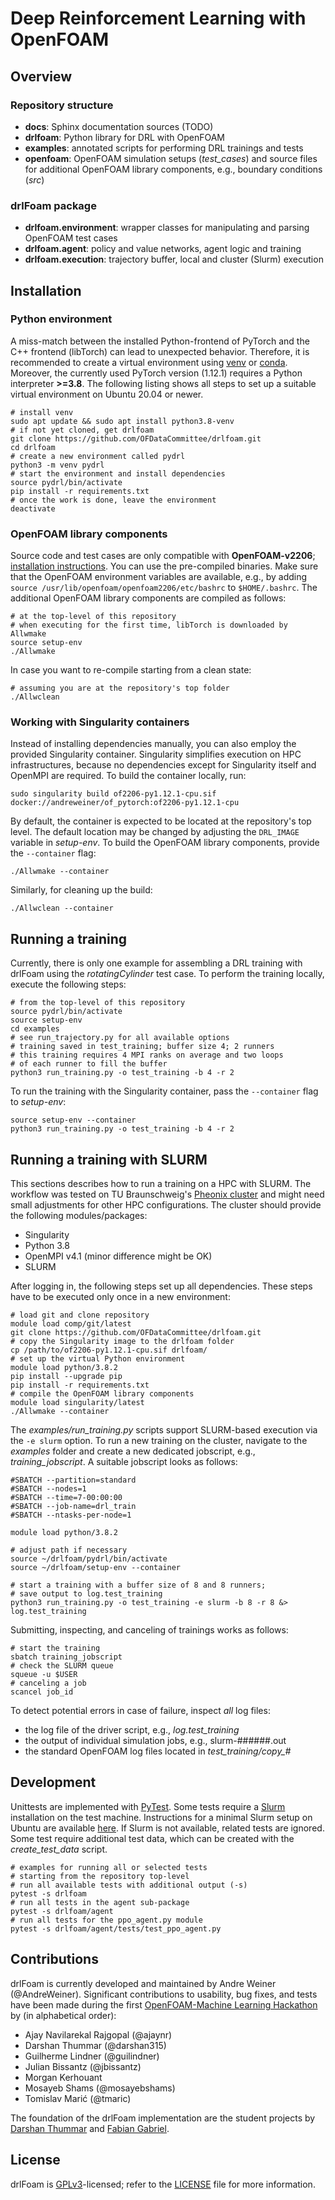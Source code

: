 # Deep Reinforcement Learning with OpenFOAM

## Overview

### Repository structure

- **docs**: Sphinx documentation sources (TODO)
- **drlfoam**: Python library for DRL with OpenFOAM
- **examples**: annotated scripts for performing DRL trainings and tests
- **openfoam**: OpenFOAM simulation setups (*test_cases*) and source files for additional OpenFOAM library components, e.g., boundary conditions (*src*)

### drlFoam package

- **drlfoam.environment**: wrapper classes for manipulating and parsing OpenFOAM test cases
- **drlfoam.agent**: policy and value networks, agent logic and training
- **drlfoam.execution**: trajectory buffer, local and cluster (Slurm) execution

## Installation

### Python environment

A miss-match between the installed Python-frontend of PyTorch and the C++ frontend (libTorch) can lead to unexpected behavior. Therefore, it is recommended to create a virtual environment using [venv](https://docs.python.org/3/library/venv.html) or [conda](https://docs.conda.io/en/latest/miniconda.html). Moreover, the currently used PyTorch version (1.12.1) requires a Python interpreter **>=3.8**. The following listing shows all steps to set up a suitable virtual environment on Ubuntu 20.04 or newer.
```
# install venv
sudo apt update && sudo apt install python3.8-venv
# if not yet cloned, get drlfoam
git clone https://github.com/OFDataCommittee/drlfoam.git
cd drlfoam
# create a new environment called pydrl
python3 -m venv pydrl
# start the environment and install dependencies
source pydrl/bin/activate
pip install -r requirements.txt
# once the work is done, leave the environment
deactivate
```

### OpenFOAM library components

Source code and test cases are only compatible with **OpenFOAM-v2206**; [installation instructions](https://develop.openfoam.com/Development/openfoam/-/wikis/precompiled). You can use the pre-compiled binaries. Make sure that the OpenFOAM environment variables are available, e.g., by adding `source /usr/lib/openfoam/openfoam2206/etc/bashrc` to `$HOME/.bashrc`. The additional OpenFOAM library components are compiled as follows:
```
# at the top-level of this repository
# when executing for the first time, libTorch is downloaded by Allwmake
source setup-env
./Allwmake
```
In case you want to re-compile starting from a clean state:
```
# assuming you are at the repository's top folder
./Allwclean
```

### Working with Singularity containers

Instead of installing dependencies manually, you can also employ the provided Singularity container. Singularity simplifies execution on HPC infrastructures, because no dependencies except for Singularity itself and OpenMPI are required. To build the container locally, run:
```
sudo singularity build of2206-py1.12.1-cpu.sif docker://andreweiner/of_pytorch:of2206-py1.12.1-cpu
```
By default, the container is expected to be located at the repository's top level. The default location may be changed by adjusting the `DRL_IMAGE` variable in *setup-env*. To build the OpenFOAM library components, provide the `--container` flag:
```
./Allwmake --container
```
Similarly, for cleaning up the build:
```
./Allwclean --container
```

## Running a training

Currently, there is only one example for assembling a DRL training with drlFoam using the *rotatingCylinder* test case. To perform the training locally, execute the following steps:
```
# from the top-level of this repository
source pydrl/bin/activate
source setup-env
cd examples
# see run_trajectory.py for all available options
# training saved in test_training; buffer size 4; 2 runners
# this training requires 4 MPI ranks on average and two loops
# of each runner to fill the buffer
python3 run_training.py -o test_training -b 4 -r 2
```
To run the training with the Singularity container, pass the `--container` flag to *setup-env*:
```
source setup-env --container
python3 run_training.py -o test_training -b 4 -r 2
```

## Running a training with SLURM

This sections describes how to run a training on a HPC with SLURM. The workflow was tested on TU Braunschweig's [Pheonix cluster](https://www.tu-braunschweig.de/en/it/dienste/21/phoenix) and might need small adjustments for other HPC configurations. The cluster should provide the following modules/packages:
- Singularity
- Python 3.8
- OpenMPI v4.1 (minor difference might be OK)
- SLURM

After logging in, the following steps set up all dependencies. These steps have to be executed only once in a new environment:
```
# load git and clone repository
module load comp/git/latest
git clone https://github.com/OFDataCommittee/drlfoam.git
# copy the Singularity image to the drlfoam folder
cp /path/to/of2206-py1.12.1-cpu.sif drlfoam/
# set up the virtual Python environment
module load python/3.8.2 
pip install --upgrade pip
pip install -r requirements.txt
# compile the OpenFOAM library components
module load singularity/latest
./Allwmake --container
```
The *examples/run_training.py* scripts support SLURM-based execution via the `-e slurm` option. To run a new training on the cluster, navigate to the *examples* folder and create a new dedicated jobscript, e.g., *training_jobscript*. A suitable jobscript looks as follows:
```
#SBATCH --partition=standard
#SBATCH --nodes=1
#SBATCH --time=7-00:00:00
#SBATCH --job-name=drl_train
#SBATCH --ntasks-per-node=1

module load python/3.8.2

# adjust path if necessary
source ~/drlfoam/pydrl/bin/activate
source ~/drlfoam/setup-env --container

# start a training with a buffer size of 8 and 8 runners;
# save output to log.test_training
python3 run_training.py -o test_training -e slurm -b 8 -r 8 &> log.test_training
```
Submitting, inspecting, and canceling of trainings works as follows:
```
# start the training
sbatch training_jobscript
# check the SLURM queue
squeue -u $USER
# canceling a job
scancel job_id
```
To detect potential errors in case of failure, inspect *all* log files:
- the log file of the driver script, e.g., *log.test_training*
- the output of individual simulation jobs, e.g., slurm-######.out
- the standard OpenFOAM log files located in *test_training/copy_#*

## Development

Unittests are implemented with [PyTest](https://docs.pytest.org/en/7.1.x/). Some tests require a [Slurm](https://slurm.schedmd.com/documentation.html) installation on the test machine. Instructions for a minimal Slurm setup on Ubuntu are available [here](https://gist.github.com/ckandoth/2acef6310041244a690e4c08d2610423). If Slurm is not available, related tests are ignored. Some test require additional test data, which can be created with the *create_test_data* script.
```
# examples for running all or selected tests
# starting from the repository top-level
# run all available tests with additional output (-s)
pytest -s drlfoam
# run all tests in the agent sub-package
pytest -s drlfoam/agent
# run all tests for the ppo_agent.py module
pytest -s drlfoam/agent/tests/test_ppo_agent.py
```

## Contributions

drlFoam is currently developed and maintained by Andre Weiner (@AndreWeiner). Significant contributions to usability, bug fixes, and tests have been made during the first [OpenFOAM-Machine Learning Hackathon](https://github.com/OFDataCommittee/OFMLHackathon) by (in alphabetical order):

- Ajay Navilarekal Rajgopal (@ajaynr)
- Darshan Thummar (@darshan315)
- Guilherme Lindner (@guilindner)
- Julian Bissantz (@jbissantz)
- Morgan Kerhouant
- Mosayeb Shams (@mosayebshams)
- Tomislav Marić (@tmaric)

The foundation of the drlFoam implementation are the student projects by [Darshan Thummar](https://github.com/darshan315/flow_past_cylinder_by_DRL) and [Fabian Gabriel](https://github.com/FabianGabriel/Active_flow_control_past_cylinder_using_DRL).

## License

drlFoam is [GPLv3](https://en.wikipedia.org/wiki/GNU_General_Public_License)-licensed; refer to the [LICENSE](https://github.com/OFDataCommittee/drlfoam/blob/main/LICENSE) file for more information.
